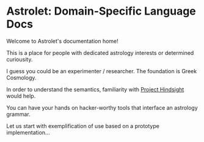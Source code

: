 # Astrolet: Domain-Specific Language Docs

Welcome to Astrolet's documentation home!

This is a place for people with dedicated astrology interests or determined curiousity.

I guess you could be an experimenter / researcher.  The foundation is Greek Cosmology.

In order to understand the semantics, familiarity with [Project Hindsight](http://www.projecthindsight.com/) would help.

You can have your hands on hacker-worthy tools that interface an astrology grammar.

Let us start with exemplification of use based on a prototype implementation...
